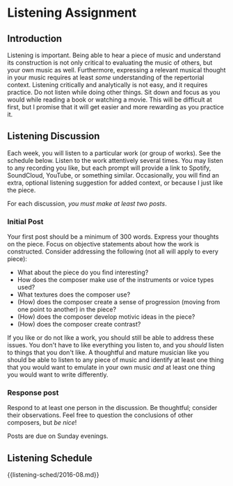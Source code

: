 # Listening Assignment

## Introduction

Listening is important. Being able to hear a piece of music and understand its construction is not only critical to evaluating the music of others, but your own music as well. Furthermore, expressing a relevant musical thought in your music requires at least *some* understanding of the repertorial context. Listening critically and analytically is not easy, and it requires practice. Do not listen while doing other things. Sit down and focus as you would while reading a book or watching a movie. This will be difficult at first, but I promise that it will get easier and more rewarding as you practice it.

## Listening Discussion

Each week, you will listen to a particular work (or group of works). See the schedule below. Listen to the work attentively several times. You may listen to any recording you like, but each prompt will provide a link to Spotify, SoundCloud, YouTube, or something similar. Occasionally, you will find an extra, optional listening suggestion for added context, or because I just like the piece.

For each discussion, *you must make at least two posts*.

### Initial Post

Your first post should be a minimum of 300 words. Express your thoughts on the piece. Focus on objective statements about how the work is constructed. Consider addressing the following (not all will apply to every piece):

* What about the piece do you find interesting?
* How does the composer make use of the instruments or voice types used?
* What textures does the composer use?
* (How) does the composer create a sense of progression (moving from one point to another) in the piece?
* (How) does the composer develop motivic ideas in the piece?
* (How) does the composer create contrast?

If you like or do not like a work, you should still be able to address these issues. You don't have to like everything you listen to, and you *should* listen to things that you don't like. A thoughtful and mature musician like you should be able to listen to any piece of music and identify at least one thing that you would want to emulate in your own music *and* at least one thing you would want to write differently.

### Response post

Respond to at least one person in the discussion. Be thoughtful; consider their observations. Feel free to question the conclusions of other composers, but *be nice*!

Posts are due on Sunday evenings.

## Listening Schedule

{{listening-sched/2016-08.md}}

[^long]: This work is a little longer than some others on the list. Be sure to give yourself plenty of time to listen thoroughly.
